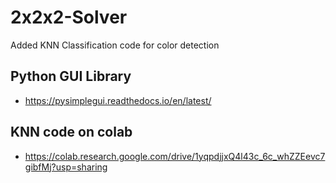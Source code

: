 # 2x2x2-Solver

Added KNN Classification code for color detection

## Python GUI Library
- https://pysimplegui.readthedocs.io/en/latest/

## KNN code on colab
- https://colab.research.google.com/drive/1yqpdjjxQ4l43c_6c_whZZEevc7gibfMj?usp=sharing
